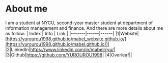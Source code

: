 
# About me
I am a student at NYCU, second-year master student at department of information management and finance. And there are more details about me as follow:
| Index | Info | Link |
|-------|------|------|
|1|Website|[https://yurourou1998.github.io/mabel_website.github.io/](https://yurourou1998.github.io/mabel.github.io/)|
|2|LinkedIn|https://www.linkedin.com/in/mabelrryu/|
|3|Github|https://github.com/YUROUROU1998|
|4|Overleaf||
